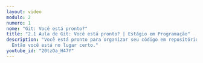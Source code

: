 ```yaml
---
layout: video
modulo: 2
numero: 1
nome: "Git: Você está pronto?"
title: "2.1 Aula de Git: Você está pronto? | Estágio em Programação"
description: "Você está pronto para organizar seu código em repositórios Git?
  Então você está no lugar certo."
youtube_id: "20tzOa_H47Y"
---
```


